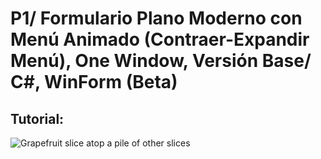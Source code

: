# P1/ Formulario Plano Moderno con Menú Animado (Contraer-Expandir Menú), One Window, Versión Base/ C#, WinForm (Beta)
<H2>Tutorial:</h2>



<img class="fit-picture"
     src="https://lh3.googleusercontent.com/x1Sn_p7JvL-7gDFSvwmCGnPn_ovkrCR8Hs2Ywb_keEzGjibtwR7sWw7-YqIj4MPi93-0a81ldAJUmUtFZeaOZkPU7mCvHLxA3PvK3gAbm6xkIUWHMQCIBvAP9UIX5Ni3x_4ALKG64g=w1313-h739-no"
     alt="Grapefruit slice atop a pile of other slices" />

